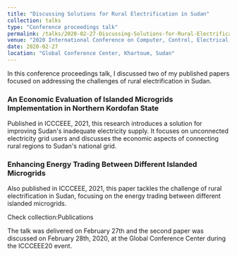 ```yaml
---
title: "Discussing Solutions for Rural Electrification in Sudan"
collection: talks
type: "Conference proceedings talk"
permalink: /talks/2020-02-27-Discussing-Solutions-for-Rural-Electrification-in-Sudan
venue: "2020 International Conference on Computer, Control, Electrical, and Electronics Engineering (ICCCEEE)"
date: 2020-02-27
location: "Global Conference Center, Khartoum, Sudan" 
---
```


In this conference proceedings talk, I discussed two of my published papers focused on addressing the challenges of rural electrification in Sudan. 

### An Economic Evaluation of Islanded Microgrids Implementation in Northern Kordofan State
Published in ICCCEEE, 2021, this research introduces a solution for improving Sudan's inadequate electricity supply. It focuses on unconnected electricity grid users and discusses the economic aspects of connecting rural regions to Sudan's national grid.


### Enhancing Energy Trading Between Different Islanded Microgrids
Also published in ICCCEEE, 2021, this paper tackles the challenge of rural electrification in Sudan, focusing on the energy trading between different islanded microgrids.

Check collection:Publications

The talk was delivered on February 27th and the second paper was discussed on February 28th, 2020, at the Global Conference Center during the ICCCEEE20 event.

